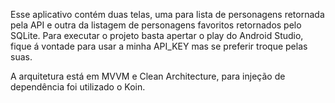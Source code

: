 Esse aplicativo contém duas telas, uma para lista de personagens retornada pela API e outra da listagem de personagens favoritos retornados pelo SQLite.
Para executar o projeto basta apertar o play do Android Studio, fique á vontade para usar a minha API_KEY mas se preferir troque pelas suas.

A arquitetura está em MVVM e Clean Architecture, para injeção de dependência foi utilizado o Koin.
